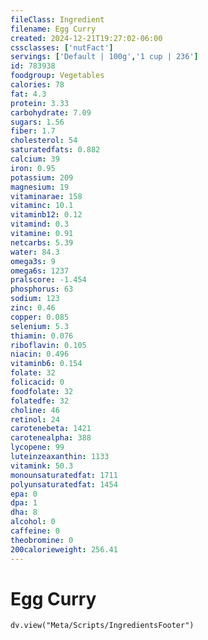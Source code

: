 ```yaml
---
fileClass: Ingredient
filename: Egg Curry
created: 2024-12-21T19:27:02-06:00
cssclasses: ['nutFact']
servings: ['Default | 100g','1 cup | 236']
id: 783938
foodgroup: Vegetables
calories: 78
fat: 4.3
protein: 3.33
carbohydrate: 7.09
sugars: 1.56
fiber: 1.7
cholesterol: 54
saturatedfats: 0.882
calcium: 39
iron: 0.95
potassium: 209
magnesium: 19
vitaminarae: 158
vitaminc: 10.1
vitaminb12: 0.12
vitamind: 0.3
vitamine: 0.91
netcarbs: 5.39
water: 84.3
omega3s: 9
omega6s: 1237
pralscore: -1.454
phosphorus: 63
sodium: 123
zinc: 0.46
copper: 0.085
selenium: 5.3
thiamin: 0.076
riboflavin: 0.105
niacin: 0.496
vitaminb6: 0.154
folate: 32
folicacid: 0
foodfolate: 32
folatedfe: 32
choline: 46
retinol: 24
carotenebeta: 1421
carotenealpha: 388
lycopene: 99
luteinzeaxanthin: 1133
vitamink: 50.3
monounsaturatedfat: 1711
polyunsaturatedfat: 1454
epa: 0
dpa: 1
dha: 8
alcohol: 0
caffeine: 0
theobromine: 0
200calorieweight: 256.41
---
```


# Egg Curry

```dataviewjs
dv.view("Meta/Scripts/IngredientsFooter")
```